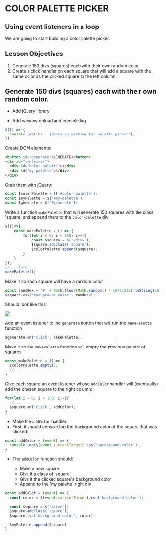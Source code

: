 # COLOR PALETTE PICKER

## Using event listeners in a loop

We are going to start building a color palette picker.

## Lesson Objectives

1. Generate 150 divs (squares) each with their own random color.
1. Create a click handler on each square that will add a square with the same color as the clicked square to the left column.

## Generate 150 divs (squares) each with their own random color.

- Add jQuery library

- Add window onload and console.log

```javascript
$(() => {
  console.log('hi - jQuery is working for palette picker');
})
```

Create DOM elements:

```html
<button id="generate">GENERATE</button>
<div id="container">
  <div id="color-palette"></div>
  <div id="my-palette"></div>
</div>
```

Grab them with jQuery:

```javascript
const $colorPalette = $('#color-palette');
const $myPalette = $('#my-palette');
const $generate = $('#generate');
```

Write a function `makePalette` that will generate 150 squares with the class 'square' and append them to the `color-palette` div

```javascript
$(()=>{
	const makePalette = () => {
		for(let i = 0; i < 150; i++){
			const $square = $('<div>');
			$square.addClass('square');
			$colorPalette.append($square);
		}
	}
});
//... later
makePalette();
```

Make it so each square will have a random color

```javascript
const randHex = '#' + Math.floor(Math.random() * 16777215).toString(16);
$square.css('background-color', randHex);
```

Should look like this:

![](https://i.imgur.com/AX50GkX.png)

Add an event listener to the `generate` button that will run the `makePalette` function

```javascript
$generate.on('click', makePalette);
```

Make it so the `makePalette` function will empty the previous palette of squares

```javascript
const makePalette = () => {
  $colorPalette.empty();
  //...
}
```

Give each square an event listener whose `addColor` handler will (eventually) add the chosen square to the right column:

```javascript
for(let i = 0; i < 150; i++){
  //...
  $square.on('click', addColor);
}
```

- Make the `addColor` handler.
- First, it should console.log the background color of the square that was clicked:

```javascript
const addColor = (event) => {
  console.log($(event.currentTarget).css('background-color'));
}
```

* The `addColor` function should:

	* Make a new square
	* Give it a class of 'square'
	* Give it the clicked square's background color
	* Append to the 'my palette' right div

```javascript
const addColor = (event) => {
  const color = $(event.currentTarget).css('background-color');

  const $square = $('<div>');
  $square.addClass('square');
  $square.css('background-color', color);

  $myPalette.append($square)
}
```
